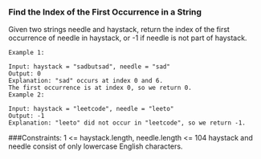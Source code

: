 ### Find the Index of the First Occurrence in a String

Given two strings needle and haystack, return the index of the first occurrence of needle in haystack, or -1 if needle is not part of haystack.


~~~
Example 1:

Input: haystack = "sadbutsad", needle = "sad"
Output: 0
Explanation: "sad" occurs at index 0 and 6.
The first occurrence is at index 0, so we return 0.
Example 2:

Input: haystack = "leetcode", needle = "leeto"
Output: -1
Explanation: "leeto" did not occur in "leetcode", so we return -1.
~~~

###Constraints:
1 <= haystack.length, needle.length <= 104
haystack and needle consist of only lowercase English characters.
